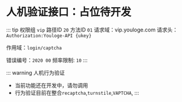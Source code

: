 # 人机验证接口：占位待开发
::: tip 权限组 `vip` 路径ID `20` 方法ID `01`
请求域：vip.youloge.com 请求头：`Authorization:Youloge-API {ukey}`

作用域：`login/captcha`

错误编号：`2020 00` 频率限制: `10` 
:::

::: warning 人机行为验证
- 当前功能还在开发中，请勿调用
- 行为验证目前在整合`recaptcha`,`turnstile`,`VAPTCHA`,
:::
